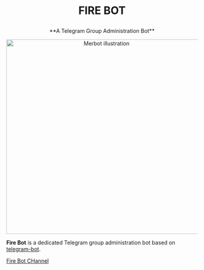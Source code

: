 # <p align="center">FIRE BOT

<p align="center">**A Telegram Group Administration Bot**


<p align="center"><img src="http://s6.picofile.com/file/8254162550/photo_2016_05_26_08_44_37.jpg" width="512" alt="Merbot illustration" title="Merbot illustration">

**Fire Bot** is a dedicated Telegram group administration bot based on [telegram-bot](https://github.com/yagop/telegram-bot).

 [Fire Bot CHannel](http://telegram.me/firebotch) 


